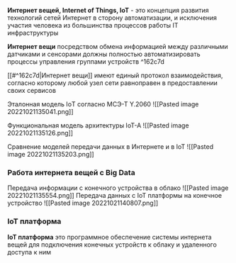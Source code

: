 **Интернет вещей, Internet of Things, IoT** - это концепция развития технологий сетей Интернет в сторону автоматизации, и исключения участия человека из большинства процессов работы IT инфраструктуры

**Интернет вещи** посредством обмена информацией между различными датчиками и сенсорами должны полностью автоматизировать процессы управления группами устройств ^162c7d

[[#^162c7d|Интернет вещи]] имеют единый протокол взаимодействия, согласно которому любой узел сети равноправен в предоставлении своих сервисов

Эталонная модель IоT согласно МСЭ-Т Y.2060
![[Pasted image 20221021135041.png]]

Функциональная модель архитектуры IoT-A
![[Pasted image 20221021135126.png]]

Сравнение моделей передачи данных в Интернете и в IoT
![[Pasted image 20221021135203.png]]

### Работа интернета вещей с Big Data
Передача информации с конечного устройства в облако
![[Pasted image 20221021135554.png]]
Передача данных с IoT платформы на конечное устройство
![[Pasted image 20221021140807.png]]

### IoT платформа 
**IoT платформа** это программное обеспечение системы интернета вещей для подключения конечных устройств к облаку и удаленного доступа к ним
